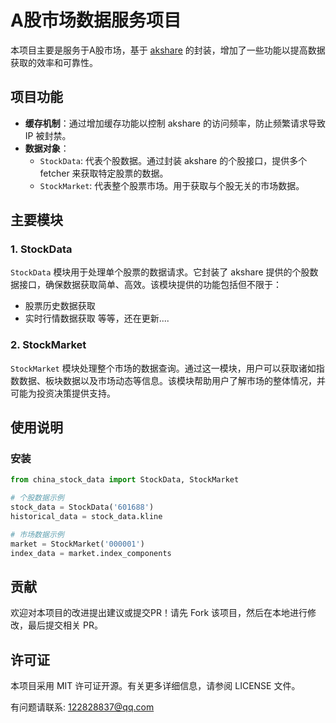 # A股市场数据服务项目

本项目主要是服务于A股市场，基于 [akshare](https://github.com/jindaxiang/akshare) 的封装，增加了一些功能以提高数据获取的效率和可靠性。

## 项目功能

- **缓存机制**：通过增加缓存功能以控制 akshare 的访问频率，防止频繁请求导致 IP 被封禁。
- **数据对象**：
  - `StockData`: 代表个股数据。通过封装 akshare 的个股接口，提供多个 fetcher 来获取特定股票的数据。
  - `StockMarket`: 代表整个股票市场。用于获取与个股无关的市场数据。

## 主要模块

### 1. StockData

`StockData` 模块用于处理单个股票的数据请求。它封装了 akshare 提供的个股数据接口，确保数据获取简单、高效。该模块提供的功能包括但不限于：

- 股票历史数据获取
- 实时行情数据获取
等等，还在更新....

### 2. StockMarket

`StockMarket` 模块处理整个市场的数据查询。通过这一模块，用户可以获取诸如指数数据、板块数据以及市场动态等信息。该模块帮助用户了解市场的整体情况，并可能为投资决策提供支持。

## 使用说明
### 安装
```python
from china_stock_data import StockData, StockMarket

# 个股数据示例
stock_data = StockData('601688')
historical_data = stock_data.kline

# 市场数据示例
market = StockMarket('000001')
index_data = market.index_components
```

## 贡献
欢迎对本项目的改进提出建议或提交PR！请先 Fork 该项目，然后在本地进行修改，最后提交相关 PR。

## 许可证
本项目采用 MIT 许可证开源。有关更多详细信息，请参阅 LICENSE 文件。

有问题请联系: 122828837@qq.com